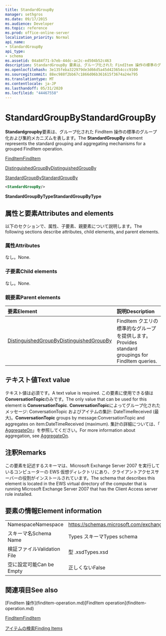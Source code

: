 ```yaml
---
title: StandardGroupBy
manager: sethgros
ms.date: 09/17/2015
ms.audience: Developer
ms.topic: reference
ms.prod: office-online-server
localization_priority: Normal
api_name:
- StandardGroupBy
api_type:
- schema
ms.assetid: 04a84f71-b7eb-44dc-ac2c-ed504b52c463
description: StandardGroupBy 要素は、グループ化された FindItem 操作の標準のグループ化および集約メカニズムを表します。
ms.openlocfilehash: 3e135feba322979de3d66d5a45d423654ccc9100
ms.sourcegitcommit: 88ec988f2bb67c1866d06b361615f3674a24e795
ms.translationtype: MT
ms.contentlocale: ja-JP
ms.lasthandoff: 05/31/2020
ms.locfileid: "44467558"
---
```

# <a name="standardgroupby"></a><span data-ttu-id="2f1f1-103">StandardGroupBy</span><span class="sxs-lookup"><span data-stu-id="2f1f1-103">StandardGroupBy</span></span>

<span data-ttu-id="2f1f1-104">**Standardgroupby**要素は、グループ化された FindItem 操作の標準のグループ化および集約メカニズムを表します。</span><span class="sxs-lookup"><span data-stu-id="2f1f1-104">The **StandardGroupBy** element represents the standard grouping and aggregating mechanisms for a grouped FindItem operation.</span></span> 
  
[<span data-ttu-id="2f1f1-105">FindItem</span><span class="sxs-lookup"><span data-stu-id="2f1f1-105">FindItem</span></span>](finditem.md)
  
[<span data-ttu-id="2f1f1-106">DistinguishedGroupBy</span><span class="sxs-lookup"><span data-stu-id="2f1f1-106">DistinguishedGroupBy</span></span>](distinguishedgroupby.md)
  
[<span data-ttu-id="2f1f1-107">StandardGroupBy</span><span class="sxs-lookup"><span data-stu-id="2f1f1-107">StandardGroupBy</span></span>](standardgroupby.md)
  
```xml
<StandardGroupBy/>
```

 <span data-ttu-id="2f1f1-108">**StandardGroupByType**</span><span class="sxs-lookup"><span data-stu-id="2f1f1-108">**StandardGroupByType**</span></span>
## <a name="attributes-and-elements"></a><span data-ttu-id="2f1f1-109">属性と要素</span><span class="sxs-lookup"><span data-stu-id="2f1f1-109">Attributes and elements</span></span>

<span data-ttu-id="2f1f1-110">以下のセクションで、属性、子要素、親要素について説明します。</span><span class="sxs-lookup"><span data-stu-id="2f1f1-110">The following sections describe attributes, child elements, and parent elements.</span></span>
  
### <a name="attributes"></a><span data-ttu-id="2f1f1-111">属性</span><span class="sxs-lookup"><span data-stu-id="2f1f1-111">Attributes</span></span>

<span data-ttu-id="2f1f1-112">なし。</span><span class="sxs-lookup"><span data-stu-id="2f1f1-112">None.</span></span>
  
### <a name="child-elements"></a><span data-ttu-id="2f1f1-113">子要素</span><span class="sxs-lookup"><span data-stu-id="2f1f1-113">Child elements</span></span>

<span data-ttu-id="2f1f1-114">なし。</span><span class="sxs-lookup"><span data-stu-id="2f1f1-114">None.</span></span>
  
### <a name="parent-elements"></a><span data-ttu-id="2f1f1-115">親要素</span><span class="sxs-lookup"><span data-stu-id="2f1f1-115">Parent elements</span></span>

|<span data-ttu-id="2f1f1-116">**要素**</span><span class="sxs-lookup"><span data-stu-id="2f1f1-116">**Element**</span></span>|<span data-ttu-id="2f1f1-117">**説明**</span><span class="sxs-lookup"><span data-stu-id="2f1f1-117">**Description**</span></span>|
|:-----|:-----|
|[<span data-ttu-id="2f1f1-118">DistinguishedGroupBy</span><span class="sxs-lookup"><span data-stu-id="2f1f1-118">DistinguishedGroupBy</span></span>](distinguishedgroupby.md) <br/> |<span data-ttu-id="2f1f1-119">FindItem クエリの標準的なグループを提供します。</span><span class="sxs-lookup"><span data-stu-id="2f1f1-119">Provides standard groupings for FindItem queries.</span></span>  <br/> |
   
## <a name="text-value"></a><span data-ttu-id="2f1f1-120">テキスト値</span><span class="sxs-lookup"><span data-stu-id="2f1f1-120">Text value</span></span>

<span data-ttu-id="2f1f1-121">テキスト値は必須です。</span><span class="sxs-lookup"><span data-stu-id="2f1f1-121">A text value is required.</span></span> <span data-ttu-id="2f1f1-122">この要素に使用できる値は**ConversationTopic**のみです。</span><span class="sxs-lookup"><span data-stu-id="2f1f1-122">The only value that can be used for this element is **ConversationTopic**.</span></span> <span data-ttu-id="2f1f1-123">**ConversationTopic**によってグループ化されたメッセージ: ConversationTopic およびアイテムの集計: DateTimeReceived (最大)。</span><span class="sxs-lookup"><span data-stu-id="2f1f1-123">**ConversationTopic** groups by message:ConversationTopic and aggregates on item:DateTimeReceived (maximum).</span></span> <span data-ttu-id="2f1f1-124">集計の詳細については、「 [AggregateOn](aggregateon.md)」を参照してください。</span><span class="sxs-lookup"><span data-stu-id="2f1f1-124">For more information about aggregation, see [AggregateOn](aggregateon.md).</span></span>
  
## <a name="remarks"></a><span data-ttu-id="2f1f1-125">注釈</span><span class="sxs-lookup"><span data-stu-id="2f1f1-125">Remarks</span></span>

<span data-ttu-id="2f1f1-126">この要素を記述するスキーマは、Microsoft Exchange Server 2007 を実行しているコンピューターの EWS 仮想ディレクトリにあり、クライアントアクセスサーバーの役割がインストールされています。</span><span class="sxs-lookup"><span data-stu-id="2f1f1-126">The schema that describes this element is located in the EWS virtual directory of the computer that is running Microsoft Exchange Server 2007 that has the Client Access server role installed.</span></span>
  
## <a name="element-information"></a><span data-ttu-id="2f1f1-127">要素の情報</span><span class="sxs-lookup"><span data-stu-id="2f1f1-127">Element information</span></span>

|||
|:-----|:-----|
|<span data-ttu-id="2f1f1-128">Namespace</span><span class="sxs-lookup"><span data-stu-id="2f1f1-128">Namespace</span></span>  <br/> |https://schemas.microsoft.com/exchange/services/2006/types  <br/> |
|<span data-ttu-id="2f1f1-129">スキーマ名</span><span class="sxs-lookup"><span data-stu-id="2f1f1-129">Schema Name</span></span>  <br/> |<span data-ttu-id="2f1f1-130">Types スキーマ</span><span class="sxs-lookup"><span data-stu-id="2f1f1-130">Types schema</span></span>  <br/> |
|<span data-ttu-id="2f1f1-131">検証ファイル</span><span class="sxs-lookup"><span data-stu-id="2f1f1-131">Validation File</span></span>  <br/> |<span data-ttu-id="2f1f1-132">型 .xsd</span><span class="sxs-lookup"><span data-stu-id="2f1f1-132">Types.xsd</span></span>  <br/> |
|<span data-ttu-id="2f1f1-133">空に設定可能</span><span class="sxs-lookup"><span data-stu-id="2f1f1-133">Can be Empty</span></span>  <br/> |<span data-ttu-id="2f1f1-134">正しくない</span><span class="sxs-lookup"><span data-stu-id="2f1f1-134">False</span></span>  <br/> |
   
## <a name="see-also"></a><span data-ttu-id="2f1f1-135">関連項目</span><span class="sxs-lookup"><span data-stu-id="2f1f1-135">See also</span></span>



<span data-ttu-id="2f1f1-136">
  [FindItem 操作](finditem-operation.md)</span><span class="sxs-lookup"><span data-stu-id="2f1f1-136">[FindItem operation](finditem-operation.md)</span></span>
  
[<span data-ttu-id="2f1f1-137">FindItem</span><span class="sxs-lookup"><span data-stu-id="2f1f1-137">FindItem</span></span>](finditem.md)


[<span data-ttu-id="2f1f1-138">アイテムの検索</span><span class="sxs-lookup"><span data-stu-id="2f1f1-138">Finding Items</span></span>](https://msdn.microsoft.com/library/63af1f9c-464b-4fca-9ae3-3d60f24ca93c%28Office.15%29.aspx)

